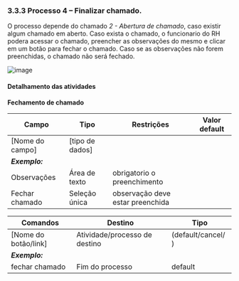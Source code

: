 ### 3.3.3 Processo 4 – Finalizar chamado.
 
O processo depende do chamado *2 - Abertura de chamado*, caso existir algum chamado em aberto.
Caso exista o chamado, o funcionario do RH podera acessar o chamado, preencher as observações do mesmo e clicar em um botão para fechar o chamado.
Caso se as observações não forem preenchidas, o chamado não será fechado.

![image](https://github.com/user-attachments/assets/b0b93ec5-73ab-40b5-b33b-4f38c5c334c7)

#### Detalhamento das atividades

**Fechamento de chamado**

| **Campo**       | **Tipo**         | **Restrições** | **Valor default** |
| ---             | ---              | ---            | ---               |
| [Nome do campo] | [tipo de dados]  |                |                   |
| ***Exemplo:***  |                  |                |                   |
| Observações          | Área de texto   | obrigatorio o preenchimento |                |
| Fechar chamado          | Seleção única   | observação deve estar preenchida |           |

| **Comandos**         |  **Destino**                   | **Tipo** |
| ---                  | ---                            | ---               |
| [Nome do botão/link] | Atividade/processo de destino  | (default/cancel/  ) |
| ***Exemplo:***       |                                |                   |
| fechar chamado               |Fim do processo        | default           |
